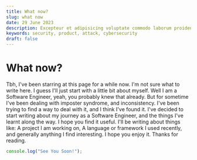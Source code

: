 ```yaml
---
title: What now?
slug: what now
date: 29 June 2023
description: Excepteur et adipisicing voluptate commodo laborum proident ex amet nulla. Esse proident pariatur eu fugiat tempor proident veniam officia ipsum duis irure ex nisi ea.
keywords: security, product, attack, cybersecurity
draft: false
---
```


# What now?

Tbh, I've been starring at this page for a while now. I'm not sure what to write here. I guess I'll just start with a little bit about myself. Well I am a Software Engineer, yeah, you probably knew that already. But for sometime I've been dealing with imposter syndrome, and inconsistency. I've been trying to find a way to deal with it, and I think I've found it. I've decided to start writing about my journey as a Software Engineer, and the things I've learnt along the way. I hope you find it useful. I'll be writing about things like: A project I am working on, A language or framework I used recently, and generally anything I find interesting. I hope you enjoy it. Thanks for reading.

```js
console.log("See You Soon!");
```
